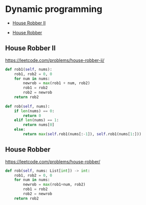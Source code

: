 # Dynamic programming

+ [House Robber II](#house-robber-ii)

+ [House Robber](#house-robber)


## House Robber II

https://leetcode.com/problems/house-robber-ii/ 

```python
def rob1(self, nums):
    rob1, rob2 = 0, 0
    for num in nums:
        newrob = max(rob1 + num, rob2)
        rob1 = rob2
        rob2 = newrob
    return rob2
    
def rob(self, nums):
    if len(nums) == 0:
        return 0
    elif len(nums) == 1:
        return nums[0]
    else:
        return max(self.rob1(nums[:-1]), self.rob1(nums[1:]))
```

## House Robber

https://leetcode.com/problems/house-robber/ 

```python
def rob(self, nums: List[int]) -> int:
    rob1, rob2 = 0, 0
    for num in nums:
        newrob = max(rob1+num, rob2)
        rob1 = rob2
        rob2 = newrob
    return rob2
```
